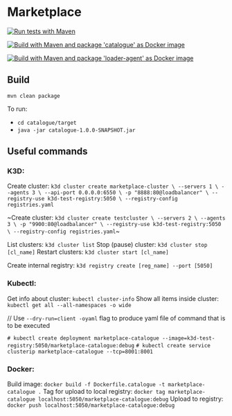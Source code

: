 # Marketplace

[![Run tests with Maven](https://github.com/FRI-RSO-zb/marketplace/actions/workflows/maven-run-tests.yml/badge.svg?branch=main)](https://github.com/FRI-RSO-zb/marketplace/actions/workflows/maven-run-tests.yml)

[![Build with Maven and package 'catalogue' as Docker image](https://github.com/FRI-RSO-zb/marketplace/actions/workflows/build-and-publish-docker-image-catalogue.yml/badge.svg)](https://github.com/FRI-RSO-zb/marketplace/actions/workflows/build-and-publish-docker-image-catalogue.yml)

[![Build with Maven and package 'loader-agent' as Docker image](https://github.com/FRI-RSO-zb/marketplace/actions/workflows/build-and-publish-docker-image-loader-agent.yml/badge.svg)](https://github.com/FRI-RSO-zb/marketplace/actions/workflows/build-and-publish-docker-image-loader-agent.yml)

## Build
`mvn clean package`

To run:
- `cd catalogue/target`
- `java -jar catalogue-1.0.0-SNAPSHOT.jar`



## Useful commands


### K3D:
Create cluster: `k3d cluster create marketplace-cluster \
    --servers 1 \
    --agents 3 \
    --api-port 0.0.0.0:6550 \
    -p "8888:80@loadbalancer" \
    --registry-use k3d-test-registry:5050 \
    --registry-config registries.yaml`

~Create cluster: `k3d cluster create testcluster \
    --servers 2 \
    --agents 3 \
    -p "9900:80@loadbalancer" \
    --registry-use k3d-test-registry:5050 \
    --registry-config registries.yaml`~

List clusters: `k3d cluster list`
Stop (pause) cluster: `k3d cluster stop [cl_name]`
Restart clusters: `k3d cluster start [cl_name]`

Create internal registry: `k3d registry create [reg_name] --port [5050]`

### Kubectl:
Get info about cluster: `kubectl cluster-info`
Show all items inside cluster: `kubectl get all --all-namespaces -o wide`


// Use `--dry-run=client -oyaml` flag to produce yaml file of command that is to be executed

`# kubectl create deployment marketplace-catalogue --image=k3d-test-registry:5050/marketplace-catalogue:debug`
`# kubectl create service clusterip marketplace-catalogue --tcp=8001:8001`

### Docker:
Build image: `docker build -f Dockerfile.catalogue -t marketplace-catalogue .`
Tag for upload to local registry: `docker tag marketplace-catalogue localhost:5050/marketplace-catalogue:debug`
Upload to registry: `docker push localhost:5050/marketplace-catalogue:debug`



